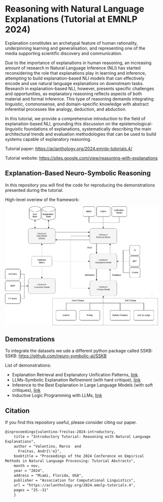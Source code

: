 # Reasoning with Natural Language Explanations (Tutorial at EMNLP 2024)

Explanation constitutes an archetypal feature of human rationality, underpinning learning and generalisation, and representing one of the media supporting scientific discovery and communication. 

Due to the importance of explanations in human reasoning, an increasing amount of research in Natural Language Inference (NLI) has started reconsidering the role that explanations play in learning and inference, attempting to build explanation-based NLI models that can effectively encode and use natural language explanations on downstream tasks.  Research in explanation-based NLI, however, presents specific challenges and opportunities, as explanatory reasoning reflects aspects of both material and formal inference. This type of reasoning demands integrating linguistic, commonsense, and domain-specific knowledge with abstract inferential processes like analogy, deduction, and abduction.

In this tutorial, we provide a comprehensive introduction to the field of explanation-based NLI, grounding this discussion on the epistemological-linguistic foundations of explanations, systematically describing the main architectural trends and evaluation methodologies that can be used to build systems capable of explanatory reasoning.

Tutorial paper: https://aclanthology.org/2024.emnlp-tutorials.4/

Tutorial website: https://sites.google.com/view/reasoning-with-explanations

## Explanation-Based Neuro-Symbolic Reasoning

In this repository you will find the code for reproducing the demonstrations presented during the tutorial.

High-level overiew of the framework:

![Image description](framework.png)


## Demonstrations

To integrate the datasets we ude a different python package called SSKB: SSKB: https://github.com/neuro-symbolic-ai/SSKB

List of demonstrations:

- Explanation Retrieval and Explanatory Unification Patterns, [link](https://github.com/neuro-symbolic-ai/reasoning_with_nle_emnlp_2024/blob/main/Explanation%20Retrieval.ipynb).
- LLMs-Symbolic Explanation Refinement (with hard critique), [link](https://github.com/neuro-symbolic-ai/reasoning_with_nle_emnlp_2024/blob/main/Neuro-Symbolic%20Explanation%20Refinement.ipynb)
- Inference to the Best Explanation in Large Language Models (with soft critiques), [link](https://github.com/neuro-symbolic-ai/reasoning_with_nle_emnlp_2024/blob/main/Inference%20to%20the%20Best%20Explanation.ipynb)
- Inductive Logic Programming with LLMs, [link](https://github.com/neuro-symbolic-ai/emnlp2024_nle_tutorial/blob/main/Hybrid%20Inductive%20Logic%20Programming.ipynb)


 ## Citation

 If you find this repository useful, please consider citing our paper.

```
@inproceedings{valentino-freitas-2024-introductory,
    title = "Introductory Tutorial: Reasoning with Natural Language Explanations",
    author = "Valentino, Marco  and
      Freitas, Andr{\'e}",
    booktitle = "Proceedings of the 2024 Conference on Empirical Methods in Natural Language Processing: Tutorial Abstracts",
    month = nov,
    year = "2024",
    address = "Miami, Florida, USA",
    publisher = "Association for Computational Linguistics",
    url = "https://aclanthology.org/2024.emnlp-tutorials.4",
    pages = "25--31"
    }
```



